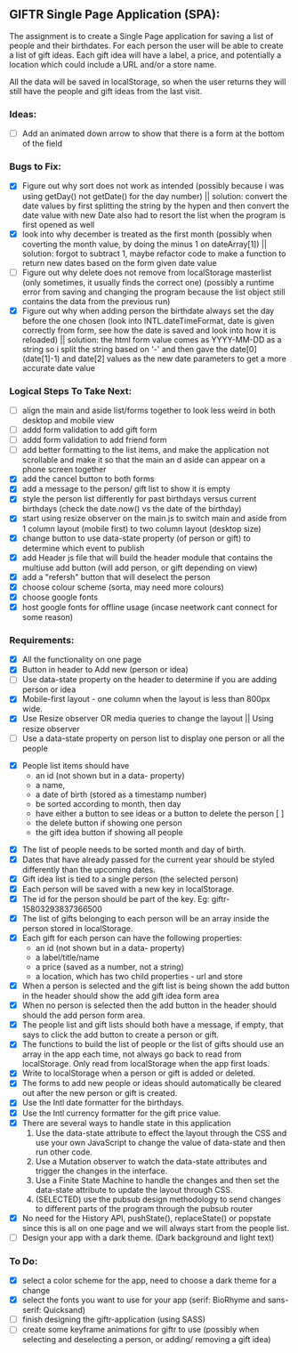 ## GIFTR Single Page Application (SPA):

The assignment is to create a Single Page application for saving a list of people and their birthdates. For each person the user will be able to create a list of gift ideas. Each gift idea will have a label, a price, and potentially a location which could include a URL and/or a store name.

All the data will be saved in localStorage, so when the user returns they will still have the people and gift ideas from the last visit.

### Ideas: 
- [ ] Add an animated down arrow to show that there is a form at the bottom of the field

### Bugs to Fix: 
- [x] Figure out why sort does not work as intended (possibly because i was using getDay() not getDate() for the day number) || solution: convert the date values by first splitting the string by the hypen and then convert the date value with new Date also had to resort the list when the program is first opened as well
- [x] look into why december is treated as the first month (possibly when coverting the month value, by doing the minus 1 on dateArray[1]) || solution: forgot to subtract 1, maybe refactor code to make a function to return new dates based on the form given date value
- [ ] Figure out why delete does not remove from localStorage masterlist (only sometimes, it usually finds the correct one) (possibly a runtime error from saving and changing the program because the list object still contains the data from the previous run)
- [x] Figure out why when adding person the birthdate always set the day before the one chosen (look into INTL.dateTimeFormat, date is given correctly from form, see how the date is saved and look into how it is reloaded) || solution: the html form value comes as YYYY-MM-DD as a string so i split the string based on '-' and then gave the date[0] (date[1]-1) and date[2] values as the new date parameters to get a more accurate date value

### Logical Steps To Take Next:
- [ ] align the main and aside list/forms together to look less weird in both desktop and mobile view
- [ ] addd form validation to add gift form
- [ ] addd form validation to add friend form
- [ ] add better formatting to the list items, and make the application not scrollable and make it so that the main an d aside can appear on a phone screen together
- [x] add the cancel button to both forms
- [x] add a message to the person/ gift list to show it is empty
- [x] style the person list differently for past birthdays versus current birthdays (check the date.now() vs the date of the birthday)
- [x] start using resize observer on the main.js to switch main and aside from 1 column layout (mobile first) to two column layout (desktop size)
- [x] change button to use data-state property (of person or gift) to determine which event to publish
- [x] add Header js file that will build the header module that contains the multiuse add button (will add person, or gift depending on view)
- [x] add a "refersh" button that will deselect the person
- [x] choose colour scheme (sorta, may need more colours) 
- [x] choose google fonts
- [x] host google fonts for offline usage (incase neetwork cant connect for some reason)

### Requirements:
- [x] All the functionality on one page
- [x] Button in header to Add new (person or idea)
- [ ] Use data-state property on the header to determine if you are adding person or idea
- [x] Mobile-first layout - one column when the layout is less than 800px wide.
- [x] Use Resize observer OR media queries to change the layout || Using resize observer
- [ ] Use a data-state property on person list to display one person or all the people
* [x] People list items should have
    * an id (not shown but in a data- property)
    * a name,
    * a date of birth (stored as a timestamp number)
    * be sorted according to month, then day
    * have either a button to see ideas or a button to delete the person [ ]
    * the delete button if showing one person
    * the gift idea button if showing all people
- [x] The list of people needs to be sorted month and day of birth.
- [x] Dates that have already passed for the current year should be styled differently than the upcoming dates.
- [x] Gift idea list is tied to a single person (the selected person)
- [x] Each person will be saved with a new key in localStorage.
- [x] The id for the person should be part of the key. Eg: giftr-15803293837366500
- [x] The list of gifts belonging to each person will be an array inside the person stored in localStorage.
- [x] Each gift for each person can have the following properties:
    * an id (not shown but in a data- property)
    * a label/title/name
    * a price (saved as a number, not a string)
    * a location, which has two child properties - url and store
- [x] When a person is selected and the gift list is being shown the add button in the header should show the add gift idea form area
- [x] When no person is selected then the add button in the header should should the add person form area.
- [x] The people list and gift lists should both have a message, if empty, that says to click the add button to create a person or gift.
- [x] The functions to build the list of people or the list of gifts should use an array in the app each time, not always go back to read from localStorage. Only read from localStorage when the app first loads.
- [x] Write to localStorage when a person or gift is added or deleted.
- [x] The forms to add new people or ideas should automatically be cleared out after the new person or gift is created.
- [x] Use the Intl date formatter for the birthdays.
- [x] Use the Intl currency formatter for the gift price value.
- [x] There are several ways to handle state in this application
    1. Use the data-state attribute to effect the layout through the CSS and use your own JavaScript to change the value of data-state and then run other code.
    2. Use a Mutation observer to watch the data-state attributes and trigger the changes in the interface.
    3. Use a Finite State Machine to handle the changes and then set the data-state attribute to update the layout through CSS.
    4. (SELECTED) use the pubsub design methodology to send changes to different parts of the program through the pubsub router
- [x] No need for the History API, pushState(), replaceState() or popstate since this is all on one page and we will always start from the people list.
- [ ] Design your app with a dark theme. (Dark background and light text)

### To Do: 
- [x] select a color scheme for the app, need to choose a dark theme for a change
- [x] select the fonts you want to use for your app (serif: BioRhyme and sans-serif: Quicksand)
- [ ] finish designing the giftr-application (using SASS)
- [ ] create some keyframe animations for giftr to use (possibly when selecting and deselecting a person, or adding/ removing a gift idea)